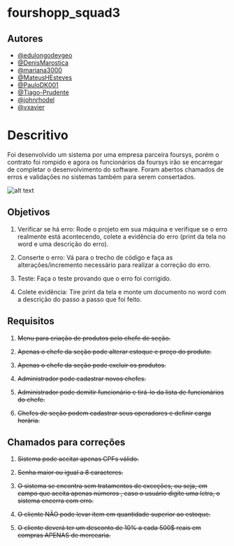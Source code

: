 # fourshopp_squad3

## Autores

- [@edulongodevgeo](https://github.com/edulongodevgeo)
- [@DenisMarostica](https://github.com/DenisMarostica)
- [@mariana3000](https://github.com/mariana3000)
- [@MateusHEsteves](https://github.com/MateusHEsteves)
- [@PauloDK001](https://github.com/PauloDK001)
- [@Tiago-Prudente](https://github.com/Tiago-Prudente)
- [@johnrhodel](https://github.com/johnrhodel)
- [@vxavier](https://github.com/vxavier)
 

# Descritivo

Foi desenvolvido um sistema por uma empresa parceira foursys, porém o contrato foi rompido e agora os funcionários da foursys irão se encarregar de completar o desenvolvimento do software. Foram abertos chamados de erros e validações no sistemas também para serem consertados.

![alt text](https://github.com/urielcaire/learnmd/blob/master/imgs/solaire.gif "Praise the sun!")

## Objetivos

1. Verificar se há erro: Rode o projeto em sua máquina e verifique se o erro realmente está
acontecendo, colete a evidência do erro (print da tela no word e uma descrição do erro).

2. Conserte o erro: Vá para o trecho de código e faça as alterações/incremento necessário
para realizar a correção do erro.

3. Teste: Faça o teste provando que o erro foi corrigido.
 
4. Colete evidência: Tire print da tela e monte um documento no word com a descrição do
passo a passo que foi feito.

## Requisitos

1. ~~Menu para criação de produtos pelo chefe de seção.~~

2. ~~Apenas o chefe da seção pode alterar estoque e preço do produto.~~

3. ~~Apenas o chefe da seção pode excluir os produtos.~~

4. ~~Administrador pode cadastrar novos chefes.~~

5. ~~Administrador pode demitir funcionário e tirá-lo da lista de funcionários do chefe.~~

6. ~~Chefes de seção podem cadastrar seus operadores e definir carga horária.~~

## Chamados para correções

1. ~~Sistema pode aceitar apenas CPFs válido.~~

2. ~~Senha maior ou igual a 8 caracteres.~~

3. ~~O sistema se encontra sem tratamentos de exceções, ou seja, em campo que
aceita apenas números , caso o usuário digite uma letra, o sistema encerra com
erro.~~

4. ~~O cliente NÃO pode levar item em quantidade superior ao estoque.~~

5. ~~O cliente deverá ter um desconto de 10% a cada 500$ reais em compras
APENAS de mercearia.~~
